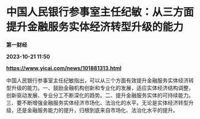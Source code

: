 # 中国人民银行参事室主任纪敏：从三方面提升金融服务实体经济转型升级的能力
**第一财经**

**2023-10-21 11:50**

**https://www.yicai.com/news/101881313.html**

中国人民银行参事室主任纪敏指出，可以从三个方面有效提升金融服务实体经济转型升级的能力。一、鼓励金融机构创新和专业化的发展，适应实体经济结构调整，创新驱动发展、专业分工不断深化的趋势。二、提升金融服务实体的可持续能力。三、要不断增强金融服务实体经济市场化、法治化的水平。无论是实体经济转型升级，还是金融服务能力的提升，归根到底来自市场化、法治化水平的提升。